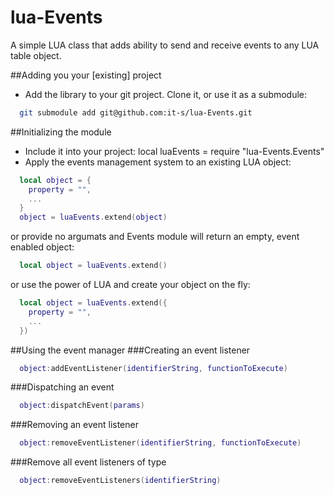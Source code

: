 lua-Events
==========

A simple LUA class that adds ability to send and receive events to any LUA table object.

##Adding you your [existing] project
* Add the library to your git project. Clone it, or use it as a submodule:
```bash
  git submodule add git@github.com:it-s/lua-Events.git
```
##Initializing the module
* Include it into your project:
  local luaEvents = require "lua-Events.Events"
* Apply the events management system to an existing LUA object:
```lua
  local object = {
    property = "",
    ...
  }
  object = luaEvents.extend(object)
```
or provide no argumats and Events module will return an empty, event enabled object:
```lua
  local object = luaEvents.extend()
```
or use the power of LUA and create your object on the fly:
```lua
  local object = luaEvents.extend({
    property = "",
    ...
  })
```
##Using the event manager
###Creating an event listener
```lua
  object:addEventListener(identifierString, functionToExecute)
```
###Dispatching an event
```lua
  object:dispatchEvent(params)
```
###Removing an event listener
```lua
  object:removeEventListener(identifierString, functionToExecute)
```
###Remove all event listeners of type
```lua
  object:removeEventListeners(identifierString)
```
